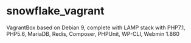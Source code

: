 # snowflake_vagrant
VagrantBox based on Debian 9, complete with LAMP stack with PHP7.1, PHP5.6, MariaDB, Redis, Composer, PHPUnit, WP-CLI, Webmin 1.860
